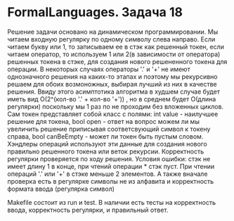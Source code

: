 # FormalLanguages. Задача 18
Решение задачи основано на динамическом программировании. Мы читаем входную регулярку по одному символу слева направо. Если читаем букву или 1, то записываем ее в стэк как решенный токен, если читаем оператор, то используем 1 или 2(в зависимости от оператора) решенных токена в стэке, для создания нового решененного токена для операции. В некоторых случаях операторы '.' и '+' не имеют однозначного решения на каких-то этапах и поэтому мы рекурсивно решаем для обоих возмоножных, выбирая лучший из них в качестве решения. Ввиду этого асимптотика алгоритма в худшем случае будет иметь вид O(2^(кол-во '.' + кол-во '+')) , но в среднем будет O(длина регулярки) поскольку мы 1 раз по не проходим без вложенных циклов. 
Сам токен представляет собой класс с полями: int value - наилучшее решение для токена, bool open - ответ на вопрос можем ли мы увеличить решение приписывая соответсвующий символ к токену справа, bool canBeEmpty - может ли токен быть пустым словом. Хэндлеры операций используют эти данные для создания нового правильно решенного токена или веток рекурсии. 
Корректность регулярки проверяется по ходу решения. Условия ошибки: стэк не имеет длину 1 в конце, при чтений операции * стэк пуст. При чтении операций '.' или '+' в стэке меньше 2 элементов. А также вначале проверка есть в регулярке символы не из алфавита и корректность формата ввода (регулярка символ)


Makefile состоит из run и test.
В наличии есть тесты на корректность ввода, корректность регулярки, и правильный ответ.
